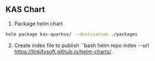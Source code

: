 ## KAS Chart

1. Package helm chart
```bash
helm package kas-quarkus/ --destination ./packages
```

2. Create index file to publish
``bash
helm repo index --url https://linkifysoft.github.io/helm-charts/ .
```